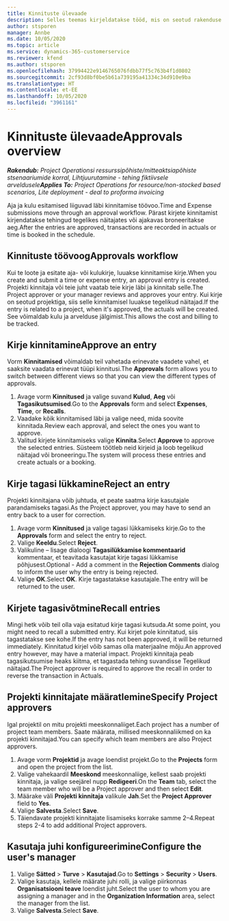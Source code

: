 ```yaml
---
title: Kinnituste ülevaade
description: Selles teemas kirjeldatakse tööd, mis on seotud rakenduse Project Operations kinnitustega.
author: stsporen
manager: Annbe
ms.date: 10/05/2020
ms.topic: article
ms.service: dynamics-365-customerservice
ms.reviewer: kfend
ms.author: stsporen
ms.openlocfilehash: 37994422e9146765076fdbb77f5c763b4f1d0802
ms.sourcegitcommit: 2cf93d8bf0be5b61a739195a41334c34d910e9ba
ms.translationtype: HT
ms.contentlocale: et-EE
ms.lasthandoff: 10/05/2020
ms.locfileid: "3961161"
---
```

# <a name="approvals-overview"></a><span data-ttu-id="4944d-103">Kinnituste ülevaade</span><span class="sxs-lookup"><span data-stu-id="4944d-103">Approvals overview</span></span>

<span data-ttu-id="4944d-104">_**Rakendub:** Project Operationsi ressurssipõhiste/mitteaktsiapõhiste stsenaariumide korral,  Lihtjuurutamine - tehing fiktiivsele arveldusele_</span><span class="sxs-lookup"><span data-stu-id="4944d-104">_**Applies To:** Project Operations for resource/non-stocked based scenarios, Lite deployment - deal to proforma invoicing_</span></span>

<span data-ttu-id="4944d-105">Aja ja kulu esitamised liiguvad läbi kinnitamise töövoo.</span><span class="sxs-lookup"><span data-stu-id="4944d-105">Time and Expense submissions move through an approval workflow.</span></span> <span data-ttu-id="4944d-106">Pärast kirjete kinnitamist kirjendatakse tehingud tegelikes näitajates või ajakavas broneeritakse aeg.</span><span class="sxs-lookup"><span data-stu-id="4944d-106">After the entries are approved, transactions are recorded in actuals or time is booked in the schedule.</span></span>

## <a name="approvals-workflow"></a><span data-ttu-id="4944d-107">Kinnituste töövoog</span><span class="sxs-lookup"><span data-stu-id="4944d-107">Approvals workflow</span></span>
<span data-ttu-id="4944d-108">Kui te loote ja esitate aja- või kulukirje, luuakse kinnitamise kirje.</span><span class="sxs-lookup"><span data-stu-id="4944d-108">When you create and submit a time or expense entry, an approval entry is created.</span></span> <span data-ttu-id="4944d-109">Projekti kinnitaja või teie juht vaatab teie kirje läbi ja kinnitab selle.</span><span class="sxs-lookup"><span data-stu-id="4944d-109">The Project approver or your manager reviews and approves your entry.</span></span> <span data-ttu-id="4944d-110">Kui kirje on seotud projektiga, siis selle kinnitamisel luuakse tegelikud näitajad.</span><span class="sxs-lookup"><span data-stu-id="4944d-110">If the entry is related to a project, when it's approved, the actuals will be created.</span></span> <span data-ttu-id="4944d-111">See võimaldab kulu ja arvelduse jälgimist.</span><span class="sxs-lookup"><span data-stu-id="4944d-111">This allows the cost and billing to be tracked.</span></span> 

## <a name="approve-an-entry"></a><span data-ttu-id="4944d-112">Kirje kinnitamine</span><span class="sxs-lookup"><span data-stu-id="4944d-112">Approve an entry</span></span>
<span data-ttu-id="4944d-113">Vorm **Kinnitamised** võimaldab teil vahetada erinevate vaadete vahel, et saaksite vaadata erinevat tüüpi kinnitusi.</span><span class="sxs-lookup"><span data-stu-id="4944d-113">The **Approvals** form allows you to switch between different views so that you can view the different types of approvals.</span></span>
  
1. <span data-ttu-id="4944d-114">Avage vorm **Kinnitused** ja valige suvand **Kulud**, **Aeg** või **Tagasikutsumised**.</span><span class="sxs-lookup"><span data-stu-id="4944d-114">Go to the **Approvals** form and select **Expenses**, **Time**, or **Recalls**.</span></span>
2. <span data-ttu-id="4944d-115">Vaadake kõik kinnitamised läbi ja valige need, mida soovite kinnitada.</span><span class="sxs-lookup"><span data-stu-id="4944d-115">Review each approval, and select the ones you want to approve.</span></span>
3. <span data-ttu-id="4944d-116">Valitud kirjete kinnitamiseks valige **Kinnita**.</span><span class="sxs-lookup"><span data-stu-id="4944d-116">Select **Approve** to approve the selected entries.</span></span>
<span data-ttu-id="4944d-117">Süsteem töötleb neid kirjeid ja loob tegelikud näitajad või broneeringu.</span><span class="sxs-lookup"><span data-stu-id="4944d-117">The system will process these entries and create actuals or a booking.</span></span>

## <a name="reject-an-entry"></a><span data-ttu-id="4944d-118">Kirje tagasi lükkamine</span><span class="sxs-lookup"><span data-stu-id="4944d-118">Reject an entry</span></span>
<span data-ttu-id="4944d-119">Projekti kinnitajana võib juhtuda, et peate saatma kirje kasutajale parandamiseks tagasi.</span><span class="sxs-lookup"><span data-stu-id="4944d-119">As the Project approver, you may have to send an entry back to a user for correction.</span></span>
  
1. <span data-ttu-id="4944d-120">Avage vorm **Kinnitused** ja valige tagasi lükkamiseks kirje.</span><span class="sxs-lookup"><span data-stu-id="4944d-120">Go to the **Approvals** form and select the entry to reject.</span></span> 
2. <span data-ttu-id="4944d-121">Valige **Keeldu**.</span><span class="sxs-lookup"><span data-stu-id="4944d-121">Select **Reject**.</span></span>
3. <span data-ttu-id="4944d-122">Valikuline – lisage dialoogi **Tagasilükkamise kommentaarid** kommentaar, et teavitada kasutajat kirje tagasi lükkamise põhjusest.</span><span class="sxs-lookup"><span data-stu-id="4944d-122">Optional - Add a comment in the **Rejection Comments** dialog to inform the user why the entry is being rejected.</span></span>
4. <span data-ttu-id="4944d-123">Valige **OK**.</span><span class="sxs-lookup"><span data-stu-id="4944d-123">Select **OK**.</span></span> <span data-ttu-id="4944d-124">Kirje tagastatakse kasutajale.</span><span class="sxs-lookup"><span data-stu-id="4944d-124">The entry will be returned to the user.</span></span>
  
## <a name="recall-entries"></a><span data-ttu-id="4944d-125">Kirjete tagasivõtmine</span><span class="sxs-lookup"><span data-stu-id="4944d-125">Recall entries</span></span>
<span data-ttu-id="4944d-126">Mingi hetk võib teil olla vaja esitatud kirje tagasi kutsuda.</span><span class="sxs-lookup"><span data-stu-id="4944d-126">At some point, you might need to recall a submitted entry.</span></span> <span data-ttu-id="4944d-127">Kui kirjet pole kinnitatud, siis tagastatakse see kohe.</span><span class="sxs-lookup"><span data-stu-id="4944d-127">If the entry has not been approved, it will be returned immediately.</span></span> <span data-ttu-id="4944d-128">Kinnitatud kirjel võib samas olla materjaalne mõju.</span><span class="sxs-lookup"><span data-stu-id="4944d-128">An approved entry however, may have a material impact.</span></span> <span data-ttu-id="4944d-129">Projekti kinnitaja peab tagasikutsumise heaks kiitma, et tagastada tehing suvandisse Tegelikud näitajad.</span><span class="sxs-lookup"><span data-stu-id="4944d-129">The Project approver is required to approve the recall in order to reverse the transaction in Actuals.</span></span>

## <a name="specify-project-approvers"></a><span data-ttu-id="4944d-130">Projekti kinnitajate määratlemine</span><span class="sxs-lookup"><span data-stu-id="4944d-130">Specify Project approvers</span></span>
<span data-ttu-id="4944d-131">Igal projektil on mitu projekti meeskonnaliiget.</span><span class="sxs-lookup"><span data-stu-id="4944d-131">Each project has a number of project team members.</span></span> <span data-ttu-id="4944d-132">Saate määrata, millised meeskonnaliikmed on ka projekti kinnitajad.</span><span class="sxs-lookup"><span data-stu-id="4944d-132">You can specify which team members are also Project approvers.</span></span>

1. <span data-ttu-id="4944d-133">Avage vorm **Projektid** ja avage loendist projekt.</span><span class="sxs-lookup"><span data-stu-id="4944d-133">Go to the **Projects** form and open the project from the list.</span></span>
2. <span data-ttu-id="4944d-134">Valige vahekaardil **Meeskond** meeskonnaliige, kellest saab projekti kinnitaja, ja valige seejärel nupp **Redigeeri**.</span><span class="sxs-lookup"><span data-stu-id="4944d-134">On the **Team** tab, select the team member who will be a Project approver and then select **Edit**.</span></span>
3. <span data-ttu-id="4944d-135">Määrake väli **Projekti kinnitaja** valikule **Jah**.</span><span class="sxs-lookup"><span data-stu-id="4944d-135">Set the **Project Approver** field to **Yes**.</span></span>
4. <span data-ttu-id="4944d-136">Valige **Salvesta**.</span><span class="sxs-lookup"><span data-stu-id="4944d-136">Select **Save**.</span></span>
5. <span data-ttu-id="4944d-137">Täiendavate projekti kinnitajate lisamiseks korrake samme 2–4.</span><span class="sxs-lookup"><span data-stu-id="4944d-137">Repeat steps 2-4 to add additional Project approvers.</span></span>

## <a name="configure-the-users-manager"></a><span data-ttu-id="4944d-138">Kasutaja juhi konfigureerimine</span><span class="sxs-lookup"><span data-stu-id="4944d-138">Configure the user's manager</span></span>

1. <span data-ttu-id="4944d-139">Valige **Sätted** > **Turve** > **Kasutajad**.</span><span class="sxs-lookup"><span data-stu-id="4944d-139">Go to **Settings** > **Security** > **Users**.</span></span>
2. <span data-ttu-id="4944d-140">Valige kasutaja, kellele määrate juhi rolli, ja valige piirkonnas **Organisatsiooni teave** loendist juht.</span><span class="sxs-lookup"><span data-stu-id="4944d-140">Select the user to whom you are assigning a manager and in the **Organization Information** area, select the manager from the list.</span></span> 
3. <span data-ttu-id="4944d-141">Valige **Salvesta**.</span><span class="sxs-lookup"><span data-stu-id="4944d-141">Select **Save**.</span></span>


